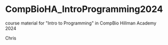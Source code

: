 # CompBioHA_IntroProgramming2024
course material for "Intro to Programming" in CompBio Hillman Academy 2024

Chris
